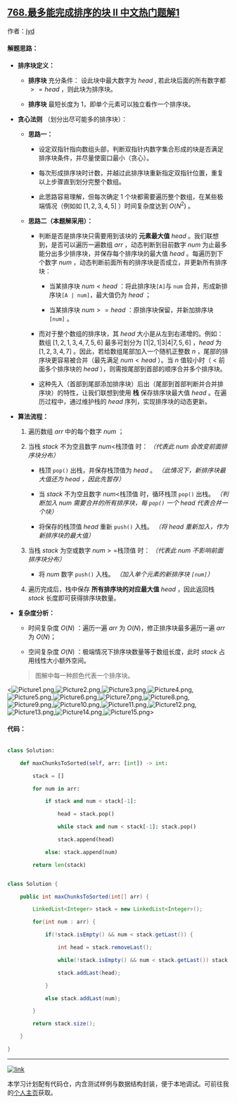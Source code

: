 ## [768.最多能完成排序的块 II 中文热门题解1](https://leetcode.cn/problems/max-chunks-to-make-sorted-ii/solutions/100000/zui-duo-neng-wan-cheng-pai-xu-de-kuai-ii-deng-jie-)

作者：[jyd](https://leetcode.cn/u/jyd)
#### 解题思路：

-  **排序块定义：**
    - **排序块** 充分条件： 设此块中最大数字为 $head$ , 若此块后面的所有数字都 $>= head$ ，则此块为排序块。
    - **排序块** 最短长度为 $1$，即单个元素可以独立看作一个排序块。

- **贪心法则** （划分出尽可能多的排序块）：
    - **思路一：** 
        - 设定双指针指向数组头部，判断双指针内数字集合形成的块是否满足排序块条件，并尽量使窗口最小（贪心）。
        - 每次形成排序块时计数，并越过此排序块重新指定双指针位置，重复以上步骤直到划分完整个数组。
        - 此思路容易理解，但每次确定 $1$ 个块都需要遍历整个数组，在某些极端情况（例如如 $[1,2,3,4,5]$ ）时间复杂度达到 $O(N^2)$ 。
    - **思路二（本题解采用）：** 
        - 判断是否是排序块只需要用到该块的 **元素最大值** $head$ 。我们联想到，是否可以遍历一遍数组 $arr$ ，动态判断到目前数字 $num$ 为止最多能分出多少排序块，并保存每个排序块的最大值 $head$ 。每遍历到下个数字 $num$ ，动态判断前面所有的排序块是否成立，并更新所有排序块：
            - 当某排序块 $num < head$ ：将此排序块`[A]`与 `num` 合并，形成新排序块`[A | num]`，最大值仍为 $head$ ；
            - 当某排序块 $num >= head$ ：原排序块保留，并新加排序块 `[num]` 。
        - 而对于整个数组的排序块，其 $head$ 大小是从左到右递增的。例如：数组 $[1,2,1,3,4,7,5,6]$ 最多可划分为 $[1|2,1|3|4|7,5,6]$ ，$head$ 为 $[1,2,3,4,7]$ 。因此，若给数组尾部加入一个随机正整数 $n$ ，尾部的排序块更容易被合并（最先满足 $num < head$ ）。当 $n$ 值较小时（ $<$ 前面多个排序块的 $head$ ），则需按尾部到首部的顺序合并多个排序块。
        - 这种先入（首部到尾部添加排序块）后出（尾部到首部判断并合并排序块）的特性，让我们联想到使用 **栈** 保存排序块最大值 $head$ 。在遍历过程中，通过维护栈的 $head$ 序列，实现排序块的动态更新。

- **算法流程：**
    1. 遍历数组 $arr$ 中的每个数字 $num$ ；
    2. 当栈 $stack$ 不为空且数字 $num<$栈顶值 时： *（代表此 $num$ 会改变前面排序块分布）*
        - 栈顶 `pop()` 出栈，并保存栈顶值为 $head$ 。 *（此情况下，新排序块最大值还为 $head$ ，因此先暂存）*
        - 当 $stack$ 不为空且数字 $num<$栈顶值 时，循环栈顶 `pop()` 出栈。 *（判断加入 $num$ 需要合并的所有排序块，每 `pop()` 一个 $head$ 代表合并一个块）*
        - 将保存的栈顶值 $head$ 重新 `push()` 入栈。 *（将 $head$ 重新加入，作为新排序块的最大值）*
    3. 当栈 $stack$ 为空或数字 $num>=$栈顶值 时： *（代表此 $num$ 不影响前面排序块分布）*
        - 将 $num$ 数字 `push()` 入栈。 *（加入单个元素的新排序块 `[num]`）*
    4. 遍历完成后，栈中保存 **所有排序块的对应最大值** $head$ ，因此返回栈 $stack$ 长度即可获得排序块数量。

- **复杂度分析：**
    - 时间复杂度 $O(N)$ ：遍历一遍 $arr$ 为 $O(N)$，修正排序块最多遍历一遍 $arr$ 为 $O(N)$；
    - 空间复杂度 $O(N)$ ：极端情况下排序块数量等于数组长度，此时 $stack$ 占用线性大小额外空间。

    > 图解中每一种颜色代表一个排序块。

<![Picture1.png](https://pic.leetcode-cn.com/cc3fd6b7e42ec300e7d51908124b98d17b2917025be6098cb8b35b77e1c8003c-Picture1.png),![Picture2.png](https://pic.leetcode-cn.com/8477e73390ea48c33f946066d4c52efbc3ba22d4a0e1f2b7af66992e7fff797c-Picture2.png),![Picture3.png](https://pic.leetcode-cn.com/ca514d92c928d321ee61d8205cbd3e21ef90b576d627d0e1c604947cbd3abffe-Picture3.png),![Picture4.png](https://pic.leetcode-cn.com/d9bfefb2afe79da963d6ba9a1b7a53dcabc91d9b5e7f8235b2ab617f953b674d-Picture4.png),![Picture5.png](https://pic.leetcode-cn.com/155a3d25edb4fe2f41d4b46523c80af3149dae8c68bff52dead51c3a4266a896-Picture5.png),![Picture6.png](https://pic.leetcode-cn.com/71c6c6e0a5f6cd5a0121f42604c7b113356226edc59f9e9a445eb88e07444e85-Picture6.png),![Picture7.png](https://pic.leetcode-cn.com/839d73e64f983b16c4a67d9189460ac612b19d914784ef0d8208cf3aa31853f8-Picture7.png),![Picture8.png](https://pic.leetcode-cn.com/01fa2ab372e5f48a856336ebbc2ba664d4e9823775ad72c5a0ee56dfce932faa-Picture8.png),![Picture9.png](https://pic.leetcode-cn.com/aa7b182d7498ed7a0893214614ed68db16207cdd1d1ecee94dca54a1e64edded-Picture9.png),![Picture10.png](https://pic.leetcode-cn.com/9fc98562cc9f89a2db21ff28e7c63550314c6f5b5579924f7c6b6f69124c7dd1-Picture10.png),![Picture11.png](https://pic.leetcode-cn.com/9cb8746da417dc8fd378bf2759d463416c39fa6bee729b5447b7272e8b90cb04-Picture11.png),![Picture12.png](https://pic.leetcode-cn.com/9a853b812725998aae2f46b85d85c43e1d210378ae566868692277f02d38dfcd-Picture12.png),![Picture13.png](https://pic.leetcode-cn.com/0e1bfaf04e87d4855f15c11317ee3201806569c09986335e8d9f57cc232f216b-Picture13.png),![Picture14.png](https://pic.leetcode-cn.com/746e63054238716fefae6a10df0d2f597870f7a0722f6cb606797b93ac39ad2c-Picture14.png),![Picture15.png](https://pic.leetcode-cn.com/c04aaa21d1bd0da5ba2772d02a5249d8e857f0817a9679df2d6264a0cce254ad-Picture15.png)>

#### 代码：

```python [-Python]
class Solution:
    def maxChunksToSorted(self, arr: [int]) -> int:
        stack = []
        for num in arr:
            if stack and num < stack[-1]: 
                head = stack.pop()
                while stack and num < stack[-1]: stack.pop()
                stack.append(head)
            else: stack.append(num)
        return len(stack)
```

```java [-Java]
class Solution {
    public int maxChunksToSorted(int[] arr) {
        LinkedList<Integer> stack = new LinkedList<Integer>();
        for(int num : arr) {
            if(!stack.isEmpty() && num < stack.getLast()) {
                int head = stack.removeLast();
                while(!stack.isEmpty() && num < stack.getLast()) stack.removeLast();
                stack.addLast(head);
            }
            else stack.addLast(num);
        }
        return stack.size();
    }
}
```

---

[![link](https://pic.leetcode.cn/1692032516-LSqzdC-760_100_3.png)](https://leetcode.cn/studyplan/selected-coding-interview/)

本学习计划配有代码仓，内含测试样例与数据结构封装，便于本地调试。可前往我的[个人主页](https://leetcode.cn/u/jyd/)获取。